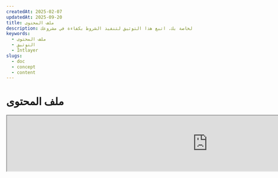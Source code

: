 ```yaml
---
createdAt: 2025-02-07
updatedAt: 2025-09-20
title: ملف المحتوى
description: تعلّم كيفية تخصيص الامتدادات لملفات إعلان المحتوى الخاصة بك. اتبع هذا التوثيق لتنفيذ الشروط بكفاءة في مشروعك.
keywords:
  - ملف المحتوى
  - التوثيق
  - Intlayer
slugs:
  - doc
  - concept
  - content
---
```


# ملف المحتوى

<iframe title="i18n، ماركداون، JSON… حل واحد لإدارة كل شيء | Intlayer" class="m-auto aspect-[16/9] w-full overflow-hidden rounded-lg border-0" allow="autoplay; gyroscope;" loading="lazy" width="1080" height="auto" src="https://www.youtube.com/embed/1VHgSY_j9_I?autoplay=0&amp;origin=http://intlayer.org&amp;controls=0&amp;rel=1"/>

## ما هو ملف المحتوى؟

ملف المحتوى في Intlayer هو ملف يحتوي على تعريفات القواميس.
تعلن هذه الملفات عن محتوى نص تطبيقك، والترجمات، والموارد.
يتم معالجة ملفات المحتوى بواسطة Intlayer لإنشاء القواميس.

ستكون القواميس هي النتيجة النهائية التي سيستوردها تطبيقك باستخدام الخطاف `useIntlayer`.

### المفاهيم الأساسية

#### القاموس

القاموس هو مجموعة منظمة من المحتوى مرتبة بواسطة المفاتيح. يحتوي كل قاموس على:

- **المفتاح**: معرف فريد للقاموس
- **المحتوى**: القيم الفعلية للمحتوى (نصوص، أرقام، كائنات، إلخ)
- **البيانات الوصفية**: معلومات إضافية مثل العنوان، الوصف، العلامات، إلخ

#### ملف المحتوى

مثال على ملف المحتوى:

```tsx fileName="src/example.content.tsx" contentDeclarationFormat="typescript"
import { type ReactNode } from "react";
import {
  t,
  enu,
  cond,
  nest,
  md,
  insert,
  file,
  type Dictionary,
} from "intlayer";

interface Content {
  imbricatedContent: {
    imbricatedContent2: {
      stringContent: string;
      numberContent: number;
      booleanContent: boolean;
      javaScriptContent: string;
    };
  };
  multilingualContent: string;
  quantityContent: string;
  conditionalContent: string;
  markdownContent: never;
  externalContent: string;
  insertionContent: string;
  nestedContent: string;
  fileContent: string;
  jsxContent: ReactNode;
}

export default {
  key: "page",
  content: {
    imbricatedContent: {
      imbricatedContent2: {
        stringContent: "مرحبا بالعالم",
        numberContent: 123,
        booleanContent: true,
        javaScriptContent: `${process.env.NODE_ENV}`,
      },
    },
    multilingualContent: t({
      ar: "محتوى باللغة العربية",
      en: "English content",
      "en-GB": "English content (UK)",
      fr: "French content",
      es: "Spanish content",
    }),
    quantityContent: enu({
      "<-1": "أقل من ناقص سيارة واحدة",
      "-1": "ناقص سيارة واحدة",
      "0": "لا سيارات",
      "1": "سيارة واحدة",
      ">5": "بعض السيارات",
      ">19": "الكثير من السيارات",
    }),
    conditionalContent: cond({
      true: "التحقق مفعل",
      false: "التحقق معطل",
    }),
    insertionContent: insert("مرحبًا {{name}}!"),
    nestedContent: nest(
      "navbar", // مفتاح القاموس للتضمين
      "login.button" // [اختياري] مسار المحتوى للتضمين
    ),
    fileContent: file("./path/to/file.txt"),
    externalContent: fetch("https://example.com").then((res) => res.json()),
    markdownContent: md("# مثال على ماركداون"),

    /*
     * متاح فقط باستخدام `react-intlayer` أو `next-intlayer`
     */
    jsxContent: <h1>عنواني</h1>,
  },
} satisfies Dictionary<Content>; // [اختياري] القاموس عام ويسمح لك بتقوية تنسيق قاموسك
```

```javascript fileName="src/example.content.mjx" contentDeclarationFormat="esm"
import { t, enu, cond, nest, md, insert, file } from "intlayer";

/** @type {import('intlayer').Dictionary} */
export default {
  key: "page",
  content: {
    imbricatedContent: {
      imbricatedContent2: {
        stringContent: "Hello World",
        numberContent: 123,
        booleanContent: true,
        javaScriptContent: `${process.env.NODE_ENV}`,
      },
      imbricatedArray: [1, 2, 3],
    },
    multilingualContent: t({
      ar: "محتوى باللغة العربية",
      en: "English content",
      "en-GB": "English content (UK)",
      fr: "French content",
      es: "Spanish content",
    }),
    quantityContent: enu({
      "<-1": "أقل من ناقص سيارة واحدة",
      "-1": "ناقص سيارة واحدة",
      "0": "لا سيارات",
      "1": "سيارة واحدة",
      ">5": "بعض السيارات",
      ">19": "العديد من السيارات",
    }),
    conditionalContent: cond({
      true: "التحقق مفعّل",
      false: "التحقق معطّل",
    }),
    insertionContent: insert("مرحبًا {{name}}!"),
    nestedContent: nest(
      "navbar", // مفتاح القاموس للتضمين
      "login.button" // [اختياري] المسار إلى المحتوى للتضمين
    ),
    markdownContent: md("# مثال على ماركداون"),
    fileContent: file("./path/to/file.txt"),
    externalContent: fetch("https://example.com").then((res) => res.json())

    // متاح فقط باستخدام `react-intlayer` أو `next-intlayer`
    jsxContent: <h1>عنواني</h1>,
  },
};
```

```javascript fileName="src/example.content.cjx" contentDeclarationFormat="commonjs"
const { t, enu, cond, nest, md, insert, file } = require("intlayer");

/** @type {import('intlayer').Dictionary} */
module.exports = {
  key: "page",
  content: {
    imbricatedContent: {
      imbricatedContent2: {
        stringContent: "مرحبًا بالعالم",
        numberContent: 123,
        booleanContent: true,
        javaScriptContent: `${process.env.NODE_ENV}`,
      },
      imbricatedArray: [1, 2, 3],
    },
    multilingualContent: t({
      ar: "محتوى باللغة العربية",
      en: "English content",
      "en-GB": "English content (UK)",
      fr: "French content",
      es: "Spanish content",
    }),
    quantityContent: enu({
      "<-1": "أقل من ناقص سيارة واحدة",
      "-1": "ناقص سيارة واحدة",
      "0": "لا سيارات",
      "1": "سيارة واحدة",
      ">5": "بعض السيارات",
      ">19": "العديد من السيارات",
    }),
    conditionalContent: cond({
      true: "تم تفعيل التحقق",
      false: "تم تعطيل التحقق",
    }),
    insertionContent: insert("مرحبًا {{name}}!"),
    nestedContent: nest(
      "navbar", // مفتاح القاموس للتضمين
      "login.button" // [اختياري] مسار المحتوى للتضمين
    ),
    markdownContent: md("# مثال على ماركداون"),
    fileContent: file("./path/to/file.txt"),
    externalContent: fetch("https://example.com").then((res) => res.json())

    // متاح فقط باستخدام `react-intlayer` أو `next-intlayer`
    jsxContent: <h1>عنواني</h1>,
  },
};
```

```json5 fileName="src/example.content.json"  contentDeclarationFormat="json"
{
  "$schema": "https://intlayer.org/schema.json",
  "key": "page",
  "content": {
    "imbricatedContent": {
      "imbricatedContent2": {
        "stringContent": "مرحبًا بالعالم",
        "numberContent": 123,
        "booleanContent": true,
      },
      "imbricatedArray": [1, 2, 3],
    },
    "multilingualContent": {
      "nodeType": "translation",
      "translation": {
        "en": "English content",
        "en-GB": "English content (UK)",
        "fr": "French content",
        "es": "Spanish content",
      },
    },
    "quantityContent": {
      "nodeType": "enumeration",
      "enumeration": {
        "0": "لا سيارات",
        "1": "سيارة واحدة",
        "<-1": "أقل من ناقص سيارة واحدة",
        "-1": "ناقص سيارة واحدة",
        ">5": "بعض السيارات",
        ">19": "العديد من السيارات",
      },
    },
    "conditionalContent": {
      "nodeType": "condition",
      "condition": {
        "true": "التحقق مفعّل",
        "false": "التحقق معطّل",
      },
    },
    "insertionContent": {
      "nodeType": "insertion",
      "insertion": "مرحبًا {{name}}!",
    },
    "nestedContent": {
      "nodeType": "nested",
      "nested": { "dictionaryKey": "app" },
    },
    "markdownContent": {
      "nodeType": "markdown",
      "markdown": "# مثال على ماركداون",
    },
    "fileContent": {
      "nodeType": "file",
      "file": "./path/to/file.txt",
    },
    "jsxContent": {
      "type": "h1",
      "key": null,
      "ref": null,
      "props": {
        "children": ["عنواني"],
      },
    },
  },
}
```

#### عقد المحتوى

عقد المحتوى هي اللبنات الأساسية لمحتوى القاموس. يمكن أن تكون:

- **قيم بدائية**: سلاسل نصية، أرقام، قيم منطقية، null، undefined
- **عقد ذات نوع**: أنواع محتوى خاصة مثل الترجمات، الشروط، الماركداون، إلخ.
- **دوال**: محتوى ديناميكي يمكن تقييمه أثناء وقت التشغيل [انظر جلب الدوال](https://github.com/aymericzip/intlayer/blob/main/docs/docs/ar/dictionary/function_fetching.md)
- **محتوى متداخل**: مراجع إلى قواميس أخرى

#### أنواع المحتوى

يدعم Intlayer أنواع محتوى مختلفة من خلال العقد ذات النوع:

- **محتوى الترجمة**: نص متعدد اللغات بقيم خاصة بكل لغة [انظر محتوى الترجمة](https://github.com/aymericzip/intlayer/blob/main/docs/docs/ar/dictionary/translation_content.md)
- **محتوى الشرط**: محتوى شرطي يعتمد على تعبيرات منطقية [انظر محتوى الشرط](https://github.com/aymericzip/intlayer/blob/main/docs/docs/ar/dictionary/condition_content.md)
- **محتوى التعداد**: محتوى يتغير بناءً على قيم معدودة [انظر محتوى التعداد](https://github.com/aymericzip/intlayer/blob/main/docs/docs/ar/dictionary/enumeration_content.md)
- **محتوى الإدراج**: محتوى يمكن إدراجه داخل محتويات أخرى [انظر محتوى الإدراج](https://github.com/aymericzip/intlayer/blob/main/docs/docs/ar/dictionary/insertion_content.md)
- **محتوى ماركداون**: محتوى نص غني بصيغة ماركداون [انظر محتوى ماركداون](https://github.com/aymericzip/intlayer/blob/main/docs/docs/ar/dictionary/markdown_content.md)
- **محتوى متداخل**: مراجع إلى قواميس أخرى [انظر المحتوى المتداخل](https://github.com/aymericzip/intlayer/blob/main/docs/docs/ar/dictionary/nested_content.md)
- **محتوى حسب الجنس**: محتوى يختلف بناءً على الجنس [انظر محتوى الجنس](https://github.com/aymericzip/intlayer/blob/main/docs/docs/ar/dictionary/gender_content.md)
- **محتوى ملف**: مراجع إلى ملفات خارجية [انظر محتوى الملف](https://github.com/aymericzip/intlayer/blob/main/docs/docs/ar/dictionary/file_content.md)

## هيكل القاموس

القاموس في Intlayer يُعرّف بواسطة نوع `Dictionary` ويحتوي على عدة خصائص تتحكم في سلوكه:

### الخصائص المطلوبة

#### `key` (سلسلة نصية)

المعرف الخاص بالقاموس. إذا كان هناك عدة قواميس لها نفس المفتاح، يقوم Intlayer بدمجها تلقائيًا.

> استخدم تسمية kebab-case (مثلًا، `"about-page-meta"`).

#### المحتوى (string | number | boolean | object | array | function)

خاصية `content` تحتوي على بيانات القاموس الفعلية وتدعم:

- **القيم الأولية**: سلاسل نصية، أرقام، قيم منطقية، null، undefined
- **العقد المطبقة**: أنواع محتوى خاصة باستخدام دوال مساعدة من Intlayer
- **الكائنات المتداخلة**: هياكل بيانات معقدة
- **المصفوفات**: مجموعات من المحتوى
- **الدوال**: تقييم المحتوى الديناميكي

### الخصائص الاختيارية

#### `title` (string)

عنوان قابل للقراءة من قبل الإنسان للقاموس يساعد في التعرف عليه في المحررين وأنظمة إدارة المحتوى. هذا مفيد بشكل خاص عند إدارة أعداد كبيرة من القواميس أو عند العمل مع واجهات إدارة المحتوى.

**مثال:**

```typescript
{
  key: "about-page-meta",
  title: "بيانات وصفية لصفحة حول",
  content: { /* ... */ }
}
```

#### `description` (string)

وصف تفصيلي يشرح غرض القاموس، إرشادات الاستخدام، وأي اعتبارات خاصة. يُستخدم هذا الوصف أيضًا كسياق لتوليد الترجمة المدعومة بالذكاء الاصطناعي، مما يجعله ذا قيمة للحفاظ على جودة الترجمة واتساقها.

**مثال:**

```typescript
{
  key: "about-page-meta",
  description: [
    "هذا القاموس يدير البيانات الوصفية لصفحة حول",
    "ضع في اعتبارك الممارسات الجيدة لتحسين محركات البحث (SEO):",
    "- يجب أن يكون العنوان بين 50 و 60 حرفًا",
    "- يجب أن يكون الوصف بين 150 و 160 حرفًا",
  ].join('\n'),
  content: { /* ... */ }
}
```

#### `tags` (string[])

مصفوفة من السلاسل النصية لتصنيف وتنظيم القواميس. توفر الوسوم سياقًا إضافيًا ويمكن استخدامها للتصفية أو البحث أو تنظيم القواميس في المحررات وأنظمة إدارة المحتوى.

**مثال:**

```typescript
{
  key: "about-page-meta",
  tags: ["metadata", "about-page", "seo"],
  content: { /* ... */ }
}
```

#### `locale` (LocalesValues)

يقوم بتحويل القاموس إلى قاموس لكل لغة حيث يتم تلقائيًا تحويل كل حقل معلن في المحتوى إلى عقدة ترجمة. عند تعيين هذه الخاصية:

- يتم التعامل مع القاموس كقاموس بلغة واحدة فقط
- يصبح كل حقل عقدة ترجمة لتلك اللغة المحددة
- يجب ألا تستخدم عقد الترجمة (`t()`) في المحتوى عند استخدام هذه الخاصية
- إذا لم تكن موجودة، سيتم التعامل مع القاموس كقاموس متعدد اللغات

> راجع [إعلان المحتوى حسب اللغة في Intlayer](https://github.com/aymericzip/intlayer/blob/main/docs/docs/ar/per_locale_file.md) لمزيد من المعلومات.

**مثال:**

```json
// قاموس حسب اللغة
{
  "key": "about-page",
  "locale": "en",
  "content": {
    "title": "About Us", // تصبح هذه عقدة ترجمة للغة 'en'
    "description": "Learn more about our company"
  }
}
```

#### `autoFill` (AutoFill)

تعليمات لملء محتوى القاموس تلقائيًا من مصادر خارجية. يمكن تكوين هذا عالميًا في `intlayer.config.ts` أو لكل قاموس على حدة. يدعم عدة تنسيقات:

- **`true`**: تمكين الملء التلقائي لجميع اللغات
- **`string`**: مسار لملف واحد أو قالب يحتوي على متغيرات
- **`object`**: مسارات ملفات لكل لغة على حدة

**أمثلة:**

```json
// تمكين لجميع اللغات
{
  "autoFill": true
}
// ملف واحد
{
  "autoFill": "./translations/aboutPage.content.json"
}
// قالب يحتوي على متغيرات
{
  "autoFill": "/messages/{{locale}}/{{key}}/{{fileName}}.content.json"
}
// تكوين دقيق لكل لغة على حدة
{
  "autoFill": {
    "en": "./translations/en/aboutPage.content.json",
    "fr": "./translations/fr/aboutPage.content.json",
    "es": "./translations/es/aboutPage.content.json"
  }
}
```

**المتغيرات المتاحة:**

- `{{locale}}` – رمز اللغة (مثل `fr`، `es`)
- `{{fileName}}` – اسم الملف (مثل `example`)
- `{{key}}` – مفتاح القاموس (مثل `example`)

> راجع [تكوين التعبئة التلقائية في Intlayer](https://github.com/aymericzip/intlayer/blob/main/docs/docs/ar/autoFill.md) لمزيد من المعلومات.

##### `priority` (عدد)

يشير إلى أولوية القاموس لحل التعارضات. عندما تحتوي عدة قواميس على نفس المفتاح، فإن القاموس ذو الرقم الأعلى في الأولوية سيتجاوز الآخرين. هذا مفيد لإدارة تسلسل المحتوى والتجاوزات.

**مثال:**

```typescript
// القاموس الأساسي
{
  key: "welcome-message",
  priority: 1,
  content: { message: "Welcome!" }
}

// قاموس التجاوز
{
  key: "welcome-message",
  priority: 10,
  content: { message: "مرحبًا بك في خدمتنا المميزة!" }
}
// هذا سيتجاوز القاموس الأساسي
```

### خصائص نظام إدارة المحتوى

##### `version` (سلسلة نصية)

معرف الإصدار للقواميس البعيدة. يساعد في تتبع أي إصدار من القاموس يتم استخدامه حاليًا، وهو مفيد بشكل خاص عند العمل مع أنظمة إدارة المحتوى البعيدة.

##### `live` (قيمة منطقية)

بالنسبة للقواميس البعيدة، يشير إلى ما إذا كان يجب جلب القاموس مباشرة أثناء وقت التشغيل. عند التمكين:

- يتطلب تعيين `importMode` إلى "live" في ملف `intlayer.config.ts`
- يتطلب تشغيل خادم مباشر
- سيتم جلب القاموس أثناء وقت التشغيل باستخدام واجهة برمجة تطبيقات المزامنة الحية
- إذا كان مباشرًا ولكن فشل الجلب، يتم الرجوع إلى القيمة الديناميكية
- إذا لم يكن مباشرًا، يتم تحويل القاموس أثناء وقت البناء لأداء مثالي

### خصائص النظام (تم إنشاؤها تلقائيًا)

يتم إنشاء هذه الخصائص تلقائيًا بواسطة Intlayer ولا ينبغي تعديلها يدويًا:

##### `$schema` (سلسلة نصية)

مخطط JSON المستخدم للتحقق من صحة هيكل القاموس. يضاف تلقائيًا بواسطة Intlayer لضمان سلامة القاموس.

##### `id` (سلسلة نصية)

بالنسبة للقواميس البعيدة، هذا هو المعرف الفريد للقاموس في الخادم البعيد. يُستخدم لجلب وإدارة المحتوى البعيد.

##### `localId` (LocalDictionaryId)

معرف فريد للقواميس المحلية. يتم إنشاؤه تلقائيًا بواسطة Intlayer للمساعدة في تحديد القاموس وتحديد ما إذا كان محليًا أو بعيدًا، بالإضافة إلى موقعه.

##### `localIds` (LocalDictionaryId[])

بالنسبة للقواميس المدمجة، تحتوي هذه المصفوفة على معرفات جميع القواميس التي تم دمجها معًا. مفيد لتتبع مصدر المحتوى المدمج.

##### `filePath` (string)

مسار ملف القاموس المحلي، يشير إلى ملف `.content` الذي تم إنشاء القاموس منه. يساعد في تصحيح الأخطاء وتتبع المصدر.

##### `versions` (string[])

بالنسبة للقواميس البعيدة، تحتوي هذه المصفوفة على جميع الإصدارات المتاحة من القاموس. يساعد في تتبع الإصدارات المتوفرة للاستخدام.

##### `autoFilled` (true)

يشير إلى ما إذا كان القاموس قد تم تعبئته تلقائيًا من مصادر خارجية. في حالة وجود تعارضات، ستتجاوز القواميس الأساسية القواميس المعبأة تلقائيًا.

##### `location` ('distant' | 'locale')

يشير إلى موقع القاموس:

- `'locale'`: قاموس محلي (من ملفات المحتوى)
- `'distant'`: قاموس بعيد (من مصدر خارجي)

## أنواع عقد المحتوى

يوفر Intlayer عدة أنواع متخصصة من عقد المحتوى التي توسع القيم الأولية الأساسية:

### محتوى الترجمة (`t`)

محتوى متعدد اللغات يختلف حسب اللغة:

```typescript
import { t } from "intlayer";

// TypeScript/JavaScript
multilingualContent: t({
  en: "Welcome to our website",
  fr: "Bienvenue sur notre site web",
  es: "Bienvenido a nuestro sitio web",
});
```

### محتوى الشرط (`cond`)

محتوى يتغير بناءً على شروط منطقية:

```typescript
import { cond } from "intlayer";

conditionalContent: cond({
  true: "User is logged in",
  false: "Please log in to continue",
});
```

### محتوى التعداد (`enu`)

المحتوى الذي يختلف بناءً على القيم المعدودة:

```typescript
import { enu } from "intlayer";

statusContent: enu({
  pending: "طلبك قيد الانتظار",
  approved: "تمت الموافقة على طلبك",
  rejected: "تم رفض طلبك",
});
```

### محتوى الإدراج (`insert`)

محتوى يمكن إدراجه داخل محتويات أخرى:

```typescript
import { insert } from "intlayer";

insertionContent: insert("يمكن إدراج هذا النص في أي مكان");
```

### المحتوى المتداخل (`nest`)

مراجع إلى قواميس أخرى:

```typescript
import { nest } from "intlayer";

nestedContent: nest("about-page");
```

### محتوى ماركداون (`md`)

محتوى نص غني بصيغة ماركداون:

```typescript
import { md } from "intlayer";

markdownContent: md(
  "# مرحبًا\n\nهذا نص **عريض** مع [روابط](https://example.com)"
);
```

### محتوى الجنس (`gender`)

محتوى يتغير بناءً على الجنس:

```typescript
import { gender } from "intlayer";

genderContent: gender({
  male: "هو مطور",
  female: "هي مطورة",
  other: "هم مطورون",
});
```

### محتوى الملف (`file`)

مراجع لملفات خارجية:

```typescript
import { file } from "intlayer";

fileContent: file("./path/to/content.txt");
```

## إنشاء ملفات المحتوى

### الهيكل الأساسي لملف المحتوى

ملف المحتوى يصدر كائنًا افتراضيًا يفي بنوع `Dictionary`:

```typescript
// example.content.ts
import { t, cond, nest, md, insert, file } from "intlayer";

export default {
  key: "welcome-page",
  title: "محتوى صفحة الترحيب",
  description: "محتوى الصفحة الرئيسية الرئيسية بما في ذلك قسم البطل والميزات",
  tags: ["صفحة", "ترحيب", "الصفحة الرئيسية"],
  content: {
    hero: {
      title: t({
        en: "Welcome to Our Platform",
        fr: "Bienvenue sur Notre Plateforme",
        es: "Bienvenido a Nuestra Plataforma",
      }),
      subtitle: t({
        en: "Build amazing applications with ease",
        fr: "Construisez des applications incroyables avec facilité",
        es: "Construye aplicaciones increíbles con facilidad",
      }),
      cta: cond({
        true: t({
          en: "Get Started",
          fr: "Commencer",
          es: "Comenzar",
        }),
        false: t({
          en: "Sign Up",
          fr: "S'inscrire",
          es: "Registrarse",
        }),
      }),
    },
    features: [
      {
        title: t({
          en: "Easy to Use",
          fr: "Facile à Utiliser",
          es: "Fácil de Usar",
        }),
        description: t({
          en: "Intuitive interface for all skill levels",
          fr: "Interface intuitive pour tous les niveaux",
          es: "Interfaz intuitiva para todos los niveles",
        }),
      },
    ],
    documentation: nest("documentation"),
    readme: file("./README.md"),
  },
} satisfies Dictionary;
```

### ملف محتوى JSON

يمكنك أيضًا إنشاء ملفات محتوى بصيغة JSON:

```json
{
  "key": "welcome-page",
  "title": "محتوى صفحة الترحيب",
  "description": "محتوى الصفحة الرئيسية للترحيب",
  "tags": ["صفحة", "ترحيب"],
  "content": {
    "hero": {
      "title": {
        "nodeType": "translation",
        "translation": {
          "en": "مرحبًا بكم في منصتنا",
          "fr": "Bienvenue sur Notre Plateforme"
        }
      },
      "subtitle": {
        "nodeType": "translation",
        "translation": {
          "en": "قم ببناء تطبيقات مذهلة بسهولة",
          "fr": "Construisez des applications incroyables avec facilité"
        }
      }
    }
  }
}
```

### ملفات المحتوى حسب اللغة

للقواميس حسب اللغة، حدد خاصية `locale`:

```typescript
// welcome-page.en.content.ts
export default {
  key: "welcome-page",
  locale: "en",
  content: {
    hero: {
      title: "مرحبًا بكم في منصتنا",
      subtitle: "قم ببناء تطبيقات مذهلة بسهولة",
    },
  },
} satisfies Dictionary;
```

```typescript
// welcome-page.fr.content.ts
export default {
  key: "welcome-page",
  locale: "fr",
  content: {
    hero: {
      title: "Bienvenue sur Notre Plateforme",
      subtitle: "Construisez des applications incroyables avec facilité",
    },
  },
} satisfies Dictionary;
```

## امتدادات ملفات المحتوى

تتيح Intlayer تخصيص امتدادات ملفات إعلان المحتوى الخاصة بك. توفر هذه التخصيصات مرونة في إدارة المشاريع واسعة النطاق وتساعد على تجنب التعارضات مع الوحدات الأخرى.

### الامتدادات الافتراضية

بشكل افتراضي، تراقب Intlayer جميع الملفات التي تحمل الامتدادات التالية لإعلانات المحتوى:

- `.content.json`
- `.content.ts`
- `.content.tsx`
- `.content.js`
- `.content.jsx`
- `.content.mjs`
- `.content.mjx`
- `.content.cjs`
- `.content.cjx`

هذه الامتدادات الافتراضية مناسبة لمعظم التطبيقات. ومع ذلك، عندما تكون لديك احتياجات محددة، يمكنك تعريف امتدادات مخصصة لتبسيط عملية البناء وتقليل خطر التعارض مع المكونات الأخرى.

> لتخصيص امتدادات الملفات التي يستخدمها Intlayer لتحديد ملفات إعلان المحتوى، يمكنك تحديدها في ملف تكوين Intlayer. هذه الطريقة مفيدة للمشاريع واسعة النطاق حيث أن تحديد نطاق عملية المراقبة يحسن أداء البناء.

## مفاهيم متقدمة

### دمج القواميس

عندما تحتوي عدة قواميس على نفس المفتاح، يقوم Intlayer بدمجها تلقائيًا. يعتمد سلوك الدمج على عدة عوامل:

- **الأولوية**: القواميس ذات القيم الأعلى في `priority` تتجاوز تلك ذات القيم الأقل
- **الملء التلقائي مقابل القاعدة**: القواميس الأساسية تتجاوز القواميس المملوءة تلقائيًا
- **الموقع**: القواميس المحلية تتجاوز القواميس البعيدة (عندما تكون الأولويات متساوية)

### أمان النوع

يوفر Intlayer دعمًا كاملاً لـ TypeScript لملفات المحتوى:

```typescript
// تعريف نوع المحتوى الخاص بك
interface WelcomePageContent {
  hero: {
    title: string;
    subtitle: string;
    cta: string;
  };
  features: Array<{
    title: string;
    description: string;
  }>;
}

// استخدامه في القاموس الخاص بك
export default {
  key: "welcome-page",
  content: {
    // TypeScript سيوفر الإكمال التلقائي وفحص النوع
    hero: {
      title: "Welcome",
      subtitle: "Build amazing apps",
      cta: "Get Started",
    },
  },
} satisfies Dictionary<WelcomePageContent>;
```

### تعشيش العقد

يمكنك بدون مشكلة تضمين الدوال داخل دوال أخرى.

مثال:

```javascript fileName="src/example.content.tsx" contentDeclarationFormat="typescript"
import { t, enu, cond, nest, md, type Dictionary } from "intlayer";

const getName = async () => "John Doe";

export default {
  key: "page",
  content: {
    // `getIntlayer('page','en').hiMessage` يعيد `['Hi', ' ', 'John Doe']`
    hiMessage: [
      t({
        en: "Hi",
        fr: "Salut",
        es: "Hola",
      }),
      " ",
      getName(),
    ],
    // محتوى مركب يضم شرط، تعداد، ومحتوى متعدد اللغات
    // `getIntlayer('page','en').advancedContent(true)(10)` يعيد 'Multiple items found'
    advancedContent: cond({
      true: enu({
        "0": t({
          en: "No items found",
          fr: "لم يتم العثور على أي عنصر",
          es: "لم يتم العثور على عناصر",
        }),
        "1": t({
          en: "تم العثور على عنصر واحد",
          fr: "تم العثور على عنصر واحد",
          es: "تم العثور على عنصر واحد",
        }),
        ">1": t({
          en: "تم العثور على عدة عناصر",
          fr: "تم العثور على عدة عناصر",
          es: "تم العثور على عدة عناصر",
        }),
      }),
      false: t({
        en: "لا توجد بيانات صالحة متاحة",
        fr: "لا توجد بيانات صالحة متاحة",
        es: "لا توجد بيانات صالحة متاحة",
      }),
    }),
  },
} satisfies Dictionary;
```

```javascript fileName="src/example.content.mjx" contentDeclarationFormat="esm"
import { t, enu, cond, nest, md } from "intlayer";

const getName = async () => "جون دو";

/** @type {import('intlayer').Dictionary} */
export default {
  key: "page",
  content: {
    // `getIntlayer('page','en').hiMessage` يعيد `['Hi', ' ', 'John Doe']`
    hiMessage: [
      t({
        en: "Hi",
        fr: "Salut",
        es: "Hola",
      }),
      " ",
      getName(),
    ],
    // محتوى مركب يدمج الشرط، التعداد، والمحتوى متعدد اللغات
    // `getIntlayer('page','en').advancedContent(true)(10)` يعيد 'Multiple items found'
    advancedContent: cond({
      true: enu({
        "0": t({
          en: "No items found",
          fr: "Aucun article trouvé",
          es: "No se encontraron artículos",
        }),
        "1": t({
          en: "One item found",
          fr: "Un article trouvé",
          es: "Se encontró un artículo",
        }),
        ">1": t({
          en: "تم العثور على عدة عناصر",
          fr: "Plusieurs articles trouvés",
          es: "Se encontraron múltiples artículos",
        }),
      }),
      false: t({
        en: "لا توجد بيانات صالحة متاحة",
        fr: "Aucune donnée valide disponible",
        es: "No hay datos válidos disponibles",
      }),
    }),
  },
};
```

```javascript fileName="src/example.content.cjx" contentDeclarationFormat="commonjs"
const { t, enu, cond, nest, md } = require("intlayer");

const getName = async () => "جون دو";

/** @type {import('intlayer').Dictionary} */
module.exports = {
  key: "page",
  content: {
    // `getIntlayer('page','en').hiMessage` returns `['Hi', ' ', 'John Doe']`
    hiMessage: [
      t({
        en: "مرحبًا",
        fr: "Salut",
        es: "Hola",
      }),
      " ",
      getName(),
    ],
    // محتوى مركب يدمج الشرط، التعداد، والمحتوى متعدد اللغات
    // `getIntlayer('page','en').advancedContent(true)(10)` يعيد 'تم العثور على عناصر متعددة'
    advancedContent: cond({
      true: enu({
        "0": t({
          en: "No items found",
          fr: "Aucun article trouvé",
          es: "No se encontraron artículos",
        }),
        "1": t({
          en: "One item found",
          fr: "Un article trouvé",
          es: "Se encontró un artículo",
        }),
        ">1": t({
          en: "Multiple items found",
          fr: "Plusieurs articles trouvés",
          es: "Se encontraron múltiples artículos",
        }),
      }),
      false: t({
        en: "No valid data available",
        fr: "Aucune donnée valide disponible",
        es: "No hay datos válidos disponibles",
      }),
    }),
  },
};
```

```json5 fileName="src/example.content.json"  contentDeclarationFormat="json"
{
  "$schema": "https://intlayer.org/schema.json",
  "key": "page",
  "content": {
    "hiMessage": {
      "nodeType": "composite",
      "composite": [
        {
          "nodeType": "translation",
          "translation": {
            en: "Hi", // مرحباً
            fr: "Salut",
            es: "Hola",
          },
        },
        " ",
        "John Doe",
      ],
    },
    "advancedContent": {
      "nodeType": "condition",
      "condition": {
        true: {
          nodeType: "enumeration",
          enumeration: {
            "0": {
              "nodeType": "translation",
              "translation": {
                "en": "No items found",
                "fr": "Aucun article trouvé",
                "es": "No se encontraron artículos",
                "ar": "لم يتم العثور على عناصر",
              },
            },
            "1": {
              "nodeType": "translation",
              "translation": {
                "en": "One item found",
                "fr": "Un article trouvé",
                "es": "Se encontró un artículo",
                "ar": "تم العثور على عنصر واحد",
              },
            },
            ">1": {
              "nodeType": "translation",
              "translation": {
                "en": "Multiple items found",
                "fr": "Plusieurs articles trouvés",
                "es": "Se encontraron múltiples artículos",
                "ar": "تم العثور على عدة عناصر",
              },
            },
          },
        },
        "false": {
          "nodeType": "translation",
          "translation": {
            "en": "No valid data available",
            "fr": "Aucune donnée valide disponible",
            "es": "No hay datos válidos disponibles",
          },
        },
      },
    },
  },
}
```

### أفضل الممارسات

1. **تسمية المتغيرات**:
   - استخدم نمط kebab-case لمفاتيح القاموس (`"about-page-meta"`)
   - اجمع المحتوى المرتبط تحت نفس بادئة المفتاح

2. **تنظيم المحتوى**:
   - احتفظ بالمحتوى المرتبط معًا في نفس القاموس
   - استخدم الكائنات المتداخلة لتنظيم هياكل المحتوى المعقدة
   - استغل الوسوم للتصنيف
   - استخدم `autoFill` لملء الترجمات المفقودة تلقائيًا

3. **الأداء**:
   - ضبط تكوين المحتوى لتحديد نطاق الملفات المراقبة
   - استخدم القواميس الحية فقط عندما تكون التحديثات في الوقت الحقيقي ضرورية، (مثل اختبار A/B، إلخ)
   - تأكد من تمكين مكون تحويل البناء (`@intlayer/swc`، أو `@intlayer/babel`) لتحسين القاموس أثناء وقت البناء

## تاريخ الوثيقة

| الإصدار | التاريخ    | التغييرات          |
| ------- | ---------- | ------------------ |
| 6.0.0   | 2025-09-20 | إضافة توثيق الحقول |
| 5.5.10  | 2025-06-29 | بدء السجل          |
